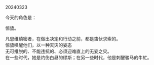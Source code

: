 20240323

今天的角色是：  

惊蛰。  

凡思维缜密者，在做出决定和行动之前，都是蛰伏求索的。  
惊蛰唤醒他们，以一种天灾的姿态  
无可推脱的、不能违抗的、必须迎难直上的无妄之灾。  
在一些时代，她是灼伤白昼的缪斯；在另一些时代，他是刺醒骏马的牛虻。